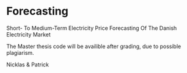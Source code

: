 # Forecasting
Short- To Medium-Term Electricity Price Forecasting Of The Danish Electricity Market

The Master thesis code will be availible after grading, due to possible plagiarism. 

Nicklas & Patrick
